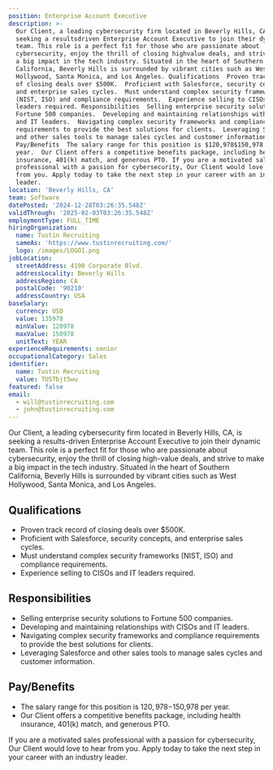 ```yaml
---
position: Enterprise Account Executive
description: >-
  Our Client, a leading cybersecurity firm located in Beverly Hills, CA, is
  seeking a resultsdriven Enterprise Account Executive to join their dynamic
  team. This role is a perfect fit for those who are passionate about
  cybersecurity, enjoy the thrill of closing highvalue deals, and strive to make
  a big impact in the tech industry. Situated in the heart of Southern
  California, Beverly Hills is surrounded by vibrant cities such as West
  Hollywood, Santa Monica, and Los Angeles. Qualifications  Proven track record
  of closing deals over $500K.  Proficient with Salesforce, security concepts,
  and enterprise sales cycles.  Must understand complex security frameworks
  (NIST, ISO) and compliance requirements.  Experience selling to CISOs and IT
  leaders required. Responsibilities  Selling enterprise security solutions to
  Fortune 500 companies.  Developing and maintaining relationships with CISOs
  and IT leaders.  Navigating complex security frameworks and compliance
  requirements to provide the best solutions for clients.  Leveraging Salesforce
  and other sales tools to manage sales cycles and customer information.
  Pay/Benefits  The salary range for this position is $120,978$150,978 per
  year.  Our Client offers a competitive benefits package, including health
  insurance, 401(k) match, and generous PTO. If you are a motivated sales
  professional with a passion for cybersecurity, Our Client would love to hear
  from you. Apply today to take the next step in your career with an industry
  leader.
location: 'Beverly Hills, CA'
team: Software
datePosted: '2024-12-28T03:26:35.548Z'
validThrough: '2025-02-03T03:26:35.548Z'
employmentType: FULL_TIME
hiringOrganization:
  name: Tustin Recruiting
  sameAs: 'https://www.tustinrecruiting.com/'
  logo: /images/LOGO1.png
jobLocation:
  streetAddress: 4190 Corporate Blvd.
  addressLocality: Beverly Hills
  addressRegion: CA
  postalCode: '90210'
  addressCountry: USA
baseSalary:
  currency: USD
  value: 135978
  minValue: 120978
  maxValue: 150978
  unitText: YEAR
experienceRequirements: senior
occupationalCategory: Sales
identifier:
  name: Tustin Recruiting
  value: TUSTbjt5wu
featured: false
email:
  - will@tustinrecruiting.com
  - john@tustinrecruiting.com
---
```




Our Client, a leading cybersecurity firm located in Beverly Hills, CA, is seeking a results-driven Enterprise Account Executive to join their dynamic team. This role is a perfect fit for those who are passionate about cybersecurity, enjoy the thrill of closing high-value deals, and strive to make a big impact in the tech industry. Situated in the heart of Southern California, Beverly Hills is surrounded by vibrant cities such as West Hollywood, Santa Monica, and Los Angeles.

## Qualifications
- Proven track record of closing deals over $500K.
- Proficient with Salesforce, security concepts, and enterprise sales cycles.
- Must understand complex security frameworks (NIST, ISO) and compliance requirements.
- Experience selling to CISOs and IT leaders required.

## Responsibilities
- Selling enterprise security solutions to Fortune 500 companies.
- Developing and maintaining relationships with CISOs and IT leaders.
- Navigating complex security frameworks and compliance requirements to provide the best solutions for clients.
- Leveraging Salesforce and other sales tools to manage sales cycles and customer information.

## Pay/Benefits
- The salary range for this position is $120,978-$150,978 per year.
- Our Client offers a competitive benefits package, including health insurance, 401(k) match, and generous PTO.

If you are a motivated sales professional with a passion for cybersecurity, Our Client would love to hear from you. Apply today to take the next step in your career with an industry leader.

